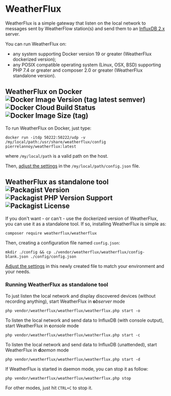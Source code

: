# WeatherFlux

WeatherFlux is a simple gateway that listen on the local network to messages sent by WeatherFlow station(s) and send them to an [InfluxDB 2.x](https://www.influxdata.com/products/influxdb/) server.

You can run WeatherFlux on:
* any system supporting Docker version 19 or greater (WeatherFlux dockerized version);
* any POSIX compatible operating system (Linux, OSX, BSD) supporting PHP 7.4 or greater and composer 2.0 or greater (WeatherFlux standalone version).

## WeatherFlux on Docker ![Docker Image Version (tag latest semver)](https://img.shields.io/docker/v/pierrelannoy/weatherflux/latest?style=flat-square) ![Docker Cloud Build Status](https://img.shields.io/docker/cloud/build/pierrelannoy/weatherflux?style=flat-square) ![Docker Image Size (tag)](https://img.shields.io/docker/image-size/pierrelannoy/weatherflux/latest?style=flat-square)

To run WeatherFlux on Docker, just type:

```
docker run -itdp 50222:50222/udp -v /my/local/path:/usr/share/weatherflux/config pierrelannoy/weatherflux:latest
```

where `/my/local/path` is a valid path on the host.

Then, [adjust the settings](https://github.com/Pierre-Lannoy/WeatherFlux/blob/master/CONFIG.md) in the `/my/local/path/config.json` file.


## WeatherFlux as standalone tool ![Packagist Version](https://img.shields.io/packagist/v/weatherflux/weatherflux?style=flat-square) ![Packagist PHP Version Support](https://img.shields.io/packagist/php-v/weatherflux/weatherflux?style=flat-square) ![Packagist License](https://img.shields.io/packagist/l/weatherflux/weatherflux?style=flat-square)

If you don't want - or can't - use the dockerized version of WeatherFlux, you can use it as a standalone tool. If so, installing WeatherFlux is simple as:

```
composer require weatherflux/weatherflux
```

Then, creating a configuration file named `config.json`:

```console
mkdir ./config && cp ./vendor/weatherflux/weatherflux/config-blank.json ./config/config.json
```

[Adjust the settings](https://github.com/Pierre-Lannoy/WeatherFlux/blob/master/CONFIG.md) in this newly created file to match your environment and your needs.

### Running WeatherFlux as standalone tool

To just listen the local network and display discovered devices (without recording anything), start WeatherFlux in **o***bserver* mode

```console
php vendor/weatherflux/weatherflux/weatherflux.php start -o
```

To listen the local network and send data to InfluxDB (with console output), start WeatherFlux in **c***onsole* mode

```console
php vendor/weatherflux/weatherflux/weatherflux.php start -c
```

To listen the local network and send data to InfluxDB (unattended), start WeatherFlux in **d***aemon* mode

```console
php vendor/weatherflux/weatherflux/weatherflux.php start -d
```

If WeatherFlux is started in daemon mode, you can stop it as follow:

```console
php vendor/weatherflux/weatherflux/weatherflux.php stop
```

For other modes, just hit `CTRL+C` to stop it.

